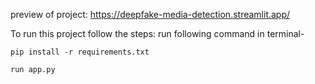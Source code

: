 preview of project: https://deepfake-media-detection.streamlit.app/

To run this project follow the steps:
run following command in terminal-   

    pip install -r requirements.txt

    run app.py
